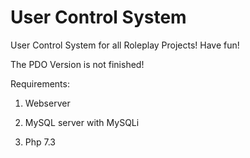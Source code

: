 # User Control System
 User Control System for all Roleplay Projects! Have fun!

The PDO Version is not finished!

Requirements:

1. Webserver

2. MySQL server with MySQLi

3. Php 7.3
